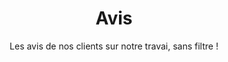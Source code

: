 ---
title: "Avis"
subtitle: "Les avis de nos clients sur notre travai, sans filtre !"
layout: 'layouts/alltestimonials.njk'
permalink: "nos-avis/"
jsfile: ["../js/navbarmanagement.js" ]
---
